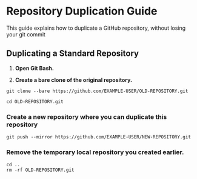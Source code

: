  # Repository Duplication Guide

This guide explains how to duplicate a GitHub repository, without losing your git commit

## Duplicating a Standard Repository

1. **Open Git Bash.**

2. **Create a bare clone of the original repository.**

 ```
 git clone --bare https://github.com/EXAMPLE-USER/OLD-REPOSITORY.git
```
```
cd OLD-REPOSITORY.git
```

### Create a new repository where you can duplicate this repository

```
git push --mirror https://github.com/EXAMPLE-USER/NEW-REPOSITORY.git
```
### Remove the temporary local repository you created earlier.

```
cd ..
rm -rf OLD-REPOSITORY.git
```